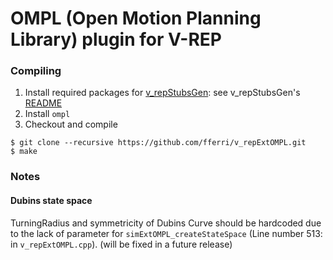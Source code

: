 # OMPL (Open Motion Planning Library) plugin for V-REP

### Compiling

1. Install required packages for [v_repStubsGen](https://github.com/fferri/v_repStubsGen): see v_repStubsGen's [README](external/v_repStubsGen/README.md)
2. Install `ompl`
3. Checkout and compile
```
$ git clone --recursive https://github.com/fferri/v_repExtOMPL.git
$ make
```

### Notes

#### Dubins state space

TurningRadius and symmetricity of Dubins Curve should be hardcoded due to the lack of parameter for `simExtOMPL_createStateSpace` (Line number 513: in `v_repExtOMPL.cpp`). (will be fixed in a future release)

